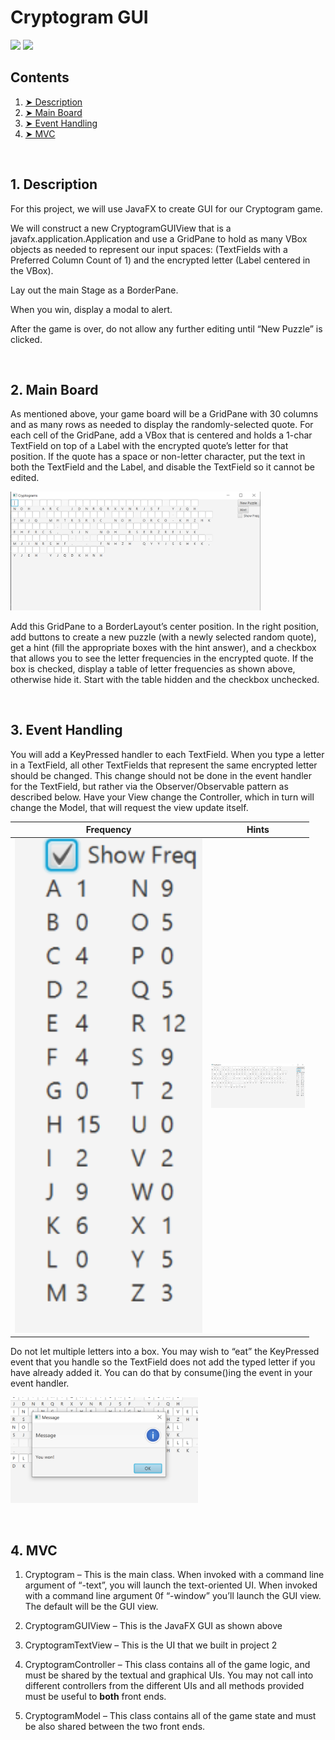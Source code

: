 # Cryptogram GUI

![](https://img.shields.io/badge/jdk-1.8-brightgreen)
![](https://img.shields.io/badge/JavaFX-blue)

<!-- TABLE OF CONTENTS -->
<h2 id="table-of-contents">Contents</h2>
  <ol>
    <li><a href="#desc"> ➤ Description</a></li>
    <li><a href="#board"> ➤ Main Board</a></li>
    <li><a href="#event"> ➤ Event Handling</a></li>
    <li><a href="#mvc"> ➤ MVC</a></li>
  </ol>
<br>

<h2 id="desc"> 1. Description</h2>
<p>
For this project, we will use JavaFX to create GUI for our Cryptogram game.

We will construct a new CryptogramGUIView that is a
javafx.application.Application and use a GridPane to hold as many VBox objects
as needed to represent our input spaces: (TextFields with a Preferred Column
Count of 1) and the encrypted letter (Label centered in the VBox).

Lay out the main Stage as a BorderPane.

When you win, display a modal to alert.

After the game is over, do not allow any further editing until “New Puzzle” is
clicked.
</p>
<br>
<h2 id="board"> 2. Main Board</h2>
<p>
As mentioned above, your game board will be a GridPane with 30 columns and as
many rows as needed to display the randomly-selected quote. For each cell of the
GridPane, add a VBox that is centered and holds a 1-char TextField on top of a
Label with the encrypted quote’s letter for that position. If the quote has a
space or non-letter character, put the text in both the TextField and the Label,
and disable the TextField so it cannot be edited.
</p>
<p>
<img src="./Screenshots/board.png" width="400">
</p>
<p>
Add this GridPane to a BorderLayout’s center position. In the right position,
add buttons to create a new puzzle (with a newly selected random quote), get a
hint (fill the appropriate boxes with the hint answer), and a checkbox that
allows you to see the letter frequencies in the encrypted quote. If the box is
checked, display a table of letter frequencies as shown above, otherwise hide
it. Start with the table hidden and the checkbox unchecked.
</p>


<br>
<h2 id="event"> 3. Event Handling</h2>
<p>
You will add a KeyPressed handler to each TextField. When you type a letter in a
TextField, all other TextFields that represent the same encrypted letter should
be changed. This change should not be done in the event handler for the
TextField, but rather via the Observer/Observable pattern as described below.
Have your View change the Controller, which in turn will change the Model, that
will request the view update itself.
</p>

| Frequency | Hints |
|:----------:|:----------:|
| <img src="./Screenshots/freq.png" width="300"> | <img src="./Screenshots/hint.png" width="150"> |

<p>
Do not let multiple letters into a box. You may wish to “eat” the KeyPressed
event that you handle so the TextField does not add the typed letter if you have
already added it. You can do that by consume()ing the event in your event
handler.
</p>
<p>
<img src="./Screenshots/win.png" width="300">
</p>

<br>
<h2 id="mvc"> 4. MVC</h2>
<p>

1.  Cryptogram – This is the main class. When invoked with a command line
    argument of “-text”, you will launch the text-oriented UI. When invoked with
    a command line argument 0f “-window” you’ll launch the GUI view. The default
    will be the GUI view.

2.  CryptogramGUIView – This is the JavaFX GUI as shown above

3.  CryptogramTextView – This is the UI that we built in project 2

4.  CryptogramController – This class contains all of the game logic, and must
    be shared by the textual and graphical UIs. You may not call into different
    controllers from the different UIs and all methods provided must be useful
    to **both** front ends.

5.  CryptogramModel – This class contains all of the game state and must be also
    shared between the two front ends.
</p>


<br>
<br>
